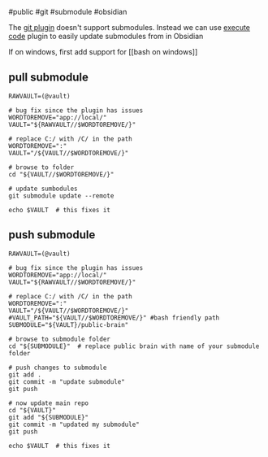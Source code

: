 #public #git #submodule #obsidian

The [git plugin](https://github.com/denolehov/obsidian-git) doesn't support submodules.
Instead we can use [execute code](https://github.com/twibiral/obsidian-execute-code) plugin to easily update submodules from in Obsidian

If on windows, first add support for [[bash on windows]]

## pull submodule
```shell
RAWVAULT=(@vault)

# bug fix since the plugin has issues
WORDTOREMOVE="app://local/"
VAULT="${RAWVAULT//$WORDTOREMOVE/}"

# replace C:/ with /C/ in the path
WORDTOREMOVE=":"
VAULT="/${VAULT//$WORDTOREMOVE/}"

# browse to folder
cd "${VAULT//$WORDTOREMOVE/}"

# update sumbodules
git submodule update --remote

echo $VAULT  # this fixes it
```

## push submodule
```shell
RAWVAULT=(@vault)

# bug fix since the plugin has issues
WORDTOREMOVE="app://local/"
VAULT="${RAWVAULT//$WORDTOREMOVE/}"

# replace C:/ with /C/ in the path
WORDTOREMOVE=":"
VAULT="/${VAULT//$WORDTOREMOVE/}"
#VAULT_PATH="${VAULT//$WORDTOREMOVE/}" #bash friendly path
SUBMODULE="${VAULT}/public-brain"

# browse to submodule folder
cd "${SUBMODULE}"  # replace public brain with name of your submodule folder

# push changes to submodule
git add .
git commit -m "update submodule"
git push

# now update main repo
cd "${VAULT}"
git add "${SUBMODULE}"
git commit -m "updated my submodule"
git push

echo $VAULT  # this fixes it
```